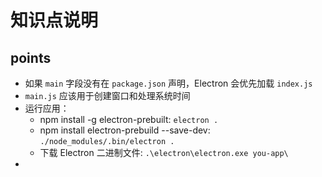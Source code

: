 知识点说明
==========

## points
* 如果 `main` 字段没有在 `package.json` 声明，Electron 会优先加载 `index.js`
* `main.js` 应该用于创建窗口和处理系统时间
* 运行应用：
    - npm install -g electron-prebuilt: `electron .`
    - npm install electron-prebuild --save-dev: `./node_modules/.bin/electron .`
    - 下载 Electron 二进制文件: `.\electron\electron.exe you-app\`
* 
